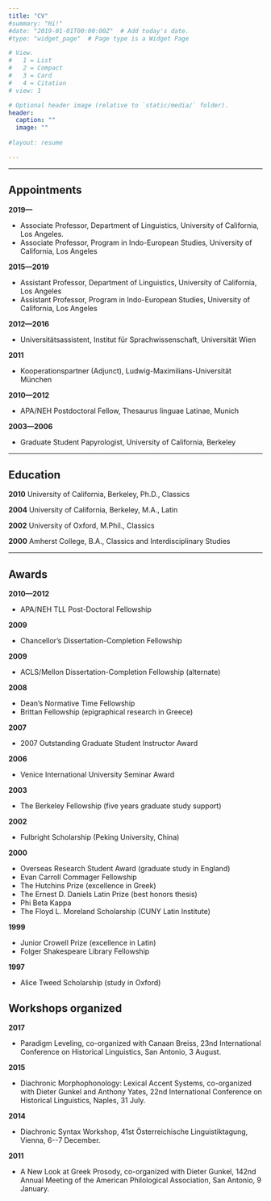 ```yaml
---
title: "CV"
#summary: "Hi!"
#date: "2019-01-01T00:00:00Z"  # Add today's date.
#type: "widget_page"  # Page type is a Widget Page

# View.
#   1 = List
#   2 = Compact
#   3 = Card
#   4 = Citation
# view: 1

# Optional header image (relative to `static/media/` folder).
header:
  caption: ""
  image: ""
  
#layout: resume  

---
```


- - - -

## Appointments

**2019—**<br/>

- Associate Professor, Department of Linguistics, University of California, Los Angeles.<br/>
- Associate Professor, Program in Indo-European Studies, University of California, Los Angeles<br/>

**2015—2019**<br/>

- Assistant Professor, Department of Linguistics, University of California, Los Angeles<br/>
- Assistant Professor, Program in Indo-European Studies, University of California, Los Angeles<br/>

**2012—2016**<br/>

- Universitätsassistent, Institut für Sprachwissenschaft, Universität Wien<br/>

**2011**<br/>

- Kooperationspartner (Adjunct), Ludwig-Maximilians-Universität München<br/>

**2010—2012**<br/>

- APA/NEH Postdoctoral Fellow, Thesaurus linguae Latinae, Munich<br/>

**2003—2006**<br/>

- Graduate Student Papyrologist, University of California, Berkeley<br/>

- - - -

## Education

**2010**    University of California, Berkeley, Ph.D., Classics<br/>

**2004**    University of California, Berkeley, M.A., Latin<br/>

**2002**    University of Oxford, M.Phil., Classics<br/>

**2000**    Amherst College, B.A., Classics and Interdisciplinary Studies<br/>

- - - -

## Awards

**2010—2012** 

- APA/NEH TLL Post-Doctoral Fellowship

**2009** 

- Chancellor’s Dissertation-Completion Fellowship 

**2009** 

- ACLS/Mellon Dissertation-Completion Fellowship (alternate)

**2008** 

- Dean’s Normative Time Fellowship
- Brittan Fellowship (epigraphical research in Greece)

**2007**

- 2007  Outstanding Graduate Student Instructor Award

**2006**

- Venice International University Seminar Award

**2003**

- The Berkeley Fellowship (five years graduate study support)

**2002**

- Fulbright Scholarship (Peking University, China)

**2000** 

- Overseas Research Student Award (graduate study in England)<br/>
- Evan Carroll Commager Fellowship
- The Hutchins Prize (excellence in Greek)<br/>               
- The Ernest D. Daniels Latin Prize (best honors thesis)<br/>
- Phi Beta Kappa<br/>
- The Floyd L. Moreland Scholarship (CUNY Latin Institute)<br/>

**1999**  

- Junior Crowell Prize (excellence in Latin)<br/>
- Folger Shakespeare Library Fellowship<br/>

**1997**  

- Alice Tweed Scholarship (study in Oxford)

## Workshops organized

**2017**

- Paradigm Leveling, co-organized with Canaan Breiss, 23nd International Conference on Historical Linguistics, San Antonio, 3 August.

**2015**

- Diachronic Morphophonology: Lexical Accent Systems, co-organized with Dieter Gunkel and Anthony Yates, 22nd International Conference on Historical Linguistics, Naples, 31 July.

**2014**

- Diachronic Syntax Workshop, 41st Österreichische Linguistiktagung, Vienna, 6--7 December.

**2011**

- A New Look at Greek Prosody, co-organized with Dieter Gunkel, 142nd Annual Meeting of the American Philological Association, San Antonio, 9 January.



<!-- ### Footer 


Last updated: May 2013 -->




